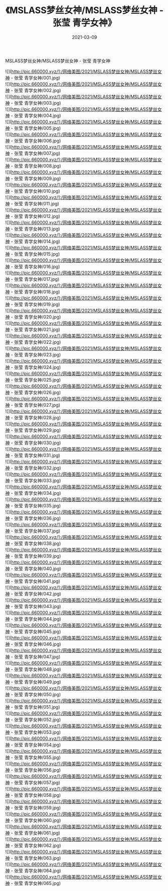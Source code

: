 ﻿---
layout: post
title:  《MSLASS梦丝女神/MSLASS梦丝女神 - 张莹 青学女神》
date:   2021-03-09
img: http://pic.660000.xyz/1:/网络美图/2021/MSLASS梦丝女神/MSLASS梦丝女神 - 张莹 青学女神/000.jpg
categories: [美女, 清纯, 唯美]
---

MSLASS梦丝女神/MSLASS梦丝女神 - 张莹 青学女神

 ![](http://pic.660000.xyz/1:/网络美图/2021/MSLASS梦丝女神/MSLASS梦丝女神 - 张莹 青学女神/001.jpg) <br>![](http://pic.660000.xyz/1:/网络美图/2021/MSLASS梦丝女神/MSLASS梦丝女神 - 张莹 青学女神/002.jpg) <br>![](http://pic.660000.xyz/1:/网络美图/2021/MSLASS梦丝女神/MSLASS梦丝女神 - 张莹 青学女神/003.jpg) <br>![](http://pic.660000.xyz/1:/网络美图/2021/MSLASS梦丝女神/MSLASS梦丝女神 - 张莹 青学女神/004.jpg) <br>![](http://pic.660000.xyz/1:/网络美图/2021/MSLASS梦丝女神/MSLASS梦丝女神 - 张莹 青学女神/005.jpg) <br>![](http://pic.660000.xyz/1:/网络美图/2021/MSLASS梦丝女神/MSLASS梦丝女神 - 张莹 青学女神/006.jpg) <br>![](http://pic.660000.xyz/1:/网络美图/2021/MSLASS梦丝女神/MSLASS梦丝女神 - 张莹 青学女神/007.jpg) <br>![](http://pic.660000.xyz/1:/网络美图/2021/MSLASS梦丝女神/MSLASS梦丝女神 - 张莹 青学女神/008.jpg) <br>![](http://pic.660000.xyz/1:/网络美图/2021/MSLASS梦丝女神/MSLASS梦丝女神 - 张莹 青学女神/009.jpg) <br>![](http://pic.660000.xyz/1:/网络美图/2021/MSLASS梦丝女神/MSLASS梦丝女神 - 张莹 青学女神/010.jpg) <br>![](http://pic.660000.xyz/1:/网络美图/2021/MSLASS梦丝女神/MSLASS梦丝女神 - 张莹 青学女神/011.jpg) <br>![](http://pic.660000.xyz/1:/网络美图/2021/MSLASS梦丝女神/MSLASS梦丝女神 - 张莹 青学女神/012.jpg) <br>![](http://pic.660000.xyz/1:/网络美图/2021/MSLASS梦丝女神/MSLASS梦丝女神 - 张莹 青学女神/013.jpg) <br>![](http://pic.660000.xyz/1:/网络美图/2021/MSLASS梦丝女神/MSLASS梦丝女神 - 张莹 青学女神/014.jpg) <br>![](http://pic.660000.xyz/1:/网络美图/2021/MSLASS梦丝女神/MSLASS梦丝女神 - 张莹 青学女神/015.jpg) <br>![](http://pic.660000.xyz/1:/网络美图/2021/MSLASS梦丝女神/MSLASS梦丝女神 - 张莹 青学女神/016.jpg) <br>![](http://pic.660000.xyz/1:/网络美图/2021/MSLASS梦丝女神/MSLASS梦丝女神 - 张莹 青学女神/017.jpg) <br>![](http://pic.660000.xyz/1:/网络美图/2021/MSLASS梦丝女神/MSLASS梦丝女神 - 张莹 青学女神/018.jpg) <br>![](http://pic.660000.xyz/1:/网络美图/2021/MSLASS梦丝女神/MSLASS梦丝女神 - 张莹 青学女神/019.jpg) <br>![](http://pic.660000.xyz/1:/网络美图/2021/MSLASS梦丝女神/MSLASS梦丝女神 - 张莹 青学女神/020.jpg) <br>![](http://pic.660000.xyz/1:/网络美图/2021/MSLASS梦丝女神/MSLASS梦丝女神 - 张莹 青学女神/021.jpg) <br>![](http://pic.660000.xyz/1:/网络美图/2021/MSLASS梦丝女神/MSLASS梦丝女神 - 张莹 青学女神/022.jpg) <br>![](http://pic.660000.xyz/1:/网络美图/2021/MSLASS梦丝女神/MSLASS梦丝女神 - 张莹 青学女神/023.jpg) <br>![](http://pic.660000.xyz/1:/网络美图/2021/MSLASS梦丝女神/MSLASS梦丝女神 - 张莹 青学女神/024.jpg) <br>![](http://pic.660000.xyz/1:/网络美图/2021/MSLASS梦丝女神/MSLASS梦丝女神 - 张莹 青学女神/025.jpg) <br>![](http://pic.660000.xyz/1:/网络美图/2021/MSLASS梦丝女神/MSLASS梦丝女神 - 张莹 青学女神/026.jpg) <br>![](http://pic.660000.xyz/1:/网络美图/2021/MSLASS梦丝女神/MSLASS梦丝女神 - 张莹 青学女神/027.jpg) <br>![](http://pic.660000.xyz/1:/网络美图/2021/MSLASS梦丝女神/MSLASS梦丝女神 - 张莹 青学女神/028.jpg) <br>![](http://pic.660000.xyz/1:/网络美图/2021/MSLASS梦丝女神/MSLASS梦丝女神 - 张莹 青学女神/029.jpg) <br>![](http://pic.660000.xyz/1:/网络美图/2021/MSLASS梦丝女神/MSLASS梦丝女神 - 张莹 青学女神/030.jpg) <br>![](http://pic.660000.xyz/1:/网络美图/2021/MSLASS梦丝女神/MSLASS梦丝女神 - 张莹 青学女神/031.jpg) <br>![](http://pic.660000.xyz/1:/网络美图/2021/MSLASS梦丝女神/MSLASS梦丝女神 - 张莹 青学女神/032.jpg) <br>![](http://pic.660000.xyz/1:/网络美图/2021/MSLASS梦丝女神/MSLASS梦丝女神 - 张莹 青学女神/033.jpg) <br>![](http://pic.660000.xyz/1:/网络美图/2021/MSLASS梦丝女神/MSLASS梦丝女神 - 张莹 青学女神/034.jpg) <br>![](http://pic.660000.xyz/1:/网络美图/2021/MSLASS梦丝女神/MSLASS梦丝女神 - 张莹 青学女神/035.jpg) <br>![](http://pic.660000.xyz/1:/网络美图/2021/MSLASS梦丝女神/MSLASS梦丝女神 - 张莹 青学女神/036.jpg) <br>![](http://pic.660000.xyz/1:/网络美图/2021/MSLASS梦丝女神/MSLASS梦丝女神 - 张莹 青学女神/037.jpg) <br>![](http://pic.660000.xyz/1:/网络美图/2021/MSLASS梦丝女神/MSLASS梦丝女神 - 张莹 青学女神/038.jpg) <br>![](http://pic.660000.xyz/1:/网络美图/2021/MSLASS梦丝女神/MSLASS梦丝女神 - 张莹 青学女神/039.jpg) <br>![](http://pic.660000.xyz/1:/网络美图/2021/MSLASS梦丝女神/MSLASS梦丝女神 - 张莹 青学女神/040.jpg) <br>![](http://pic.660000.xyz/1:/网络美图/2021/MSLASS梦丝女神/MSLASS梦丝女神 - 张莹 青学女神/041.jpg) <br>![](http://pic.660000.xyz/1:/网络美图/2021/MSLASS梦丝女神/MSLASS梦丝女神 - 张莹 青学女神/042.jpg) <br>![](http://pic.660000.xyz/1:/网络美图/2021/MSLASS梦丝女神/MSLASS梦丝女神 - 张莹 青学女神/043.jpg) <br>![](http://pic.660000.xyz/1:/网络美图/2021/MSLASS梦丝女神/MSLASS梦丝女神 - 张莹 青学女神/044.jpg) <br>![](http://pic.660000.xyz/1:/网络美图/2021/MSLASS梦丝女神/MSLASS梦丝女神 - 张莹 青学女神/045.jpg) <br>![](http://pic.660000.xyz/1:/网络美图/2021/MSLASS梦丝女神/MSLASS梦丝女神 - 张莹 青学女神/046.jpg) <br>![](http://pic.660000.xyz/1:/网络美图/2021/MSLASS梦丝女神/MSLASS梦丝女神 - 张莹 青学女神/047.jpg) <br>![](http://pic.660000.xyz/1:/网络美图/2021/MSLASS梦丝女神/MSLASS梦丝女神 - 张莹 青学女神/048.jpg) <br>![](http://pic.660000.xyz/1:/网络美图/2021/MSLASS梦丝女神/MSLASS梦丝女神 - 张莹 青学女神/049.jpg) <br>![](http://pic.660000.xyz/1:/网络美图/2021/MSLASS梦丝女神/MSLASS梦丝女神 - 张莹 青学女神/050.jpg) <br>![](http://pic.660000.xyz/1:/网络美图/2021/MSLASS梦丝女神/MSLASS梦丝女神 - 张莹 青学女神/051.jpg) <br>![](http://pic.660000.xyz/1:/网络美图/2021/MSLASS梦丝女神/MSLASS梦丝女神 - 张莹 青学女神/052.jpg) <br>![](http://pic.660000.xyz/1:/网络美图/2021/MSLASS梦丝女神/MSLASS梦丝女神 - 张莹 青学女神/053.jpg) <br>![](http://pic.660000.xyz/1:/网络美图/2021/MSLASS梦丝女神/MSLASS梦丝女神 - 张莹 青学女神/054.jpg) <br>![](http://pic.660000.xyz/1:/网络美图/2021/MSLASS梦丝女神/MSLASS梦丝女神 - 张莹 青学女神/055.jpg) <br>![](http://pic.660000.xyz/1:/网络美图/2021/MSLASS梦丝女神/MSLASS梦丝女神 - 张莹 青学女神/056.jpg) <br>![](http://pic.660000.xyz/1:/网络美图/2021/MSLASS梦丝女神/MSLASS梦丝女神 - 张莹 青学女神/057.jpg) <br>![](http://pic.660000.xyz/1:/网络美图/2021/MSLASS梦丝女神/MSLASS梦丝女神 - 张莹 青学女神/058.jpg) <br>![](http://pic.660000.xyz/1:/网络美图/2021/MSLASS梦丝女神/MSLASS梦丝女神 - 张莹 青学女神/059.jpg) <br>![](http://pic.660000.xyz/1:/网络美图/2021/MSLASS梦丝女神/MSLASS梦丝女神 - 张莹 青学女神/060.jpg) <br>![](http://pic.660000.xyz/1:/网络美图/2021/MSLASS梦丝女神/MSLASS梦丝女神 - 张莹 青学女神/061.jpg) <br>![](http://pic.660000.xyz/1:/网络美图/2021/MSLASS梦丝女神/MSLASS梦丝女神 - 张莹 青学女神/062.jpg) <br>![](http://pic.660000.xyz/1:/网络美图/2021/MSLASS梦丝女神/MSLASS梦丝女神 - 张莹 青学女神/063.jpg) <br>![](http://pic.660000.xyz/1:/网络美图/2021/MSLASS梦丝女神/MSLASS梦丝女神 - 张莹 青学女神/064.jpg) <br>![](http://pic.660000.xyz/1:/网络美图/2021/MSLASS梦丝女神/MSLASS梦丝女神 - 张莹 青学女神/065.jpg) <br>